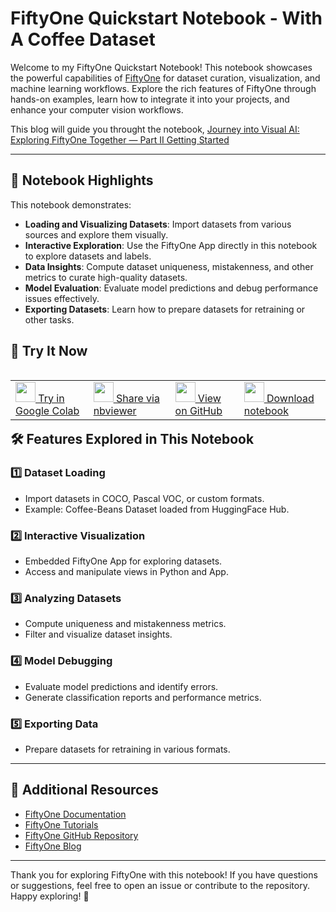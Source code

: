 # FiftyOne Quickstart Notebook - With A Coffee Dataset 

Welcome to my FiftyOne Quickstart Notebook! This notebook showcases the powerful capabilities of [FiftyOne](https://voxel51.com/fiftyone) for dataset curation, visualization, and machine learning workflows. Explore the rich features of FiftyOne through hands-on examples, learn how to integrate it into your projects, and enhance your computer vision workflows.

This blog will guide you throught the notebook, [Journey into Visual AI: Exploring FiftyOne Together — Part II Getting Started](https://medium.com/@paularamos_phd/journey-into-visual-ai-exploring-fiftyone-together-part-ii-getting-started-14cca5adfcd3 )

---

## 📘 Notebook Highlights

This notebook demonstrates:

- **Loading and Visualizing Datasets**: Import datasets from various sources and explore them visually.
- **Interactive Exploration**: Use the FiftyOne App directly in this notebook to explore datasets and labels.
- **Data Insights**: Compute dataset uniqueness, mistakenness, and other metrics to curate high-quality datasets.
- **Model Evaluation**: Evaluate model predictions and debug performance issues effectively.
- **Exporting Datasets**: Learn how to prepare datasets for retraining or other tasks.

## 🚀 Try It Now

<table align="left">
    <tr>
        <td>
            <a target="_blank" href="https://colab.research.google.com/github/voxel51/fiftyone-examples/blob/master/examples/quickstart.ipynb">
                <img src="https://user-images.githubusercontent.com/25985824/104791629-6e618700-5769-11eb-857f-d176b37d2496.png" height="32" width="32">
                Try in Google Colab
            </a>
        </td>
        <td>
            <a target="_blank" href="https://nbviewer.jupyter.org/github/voxel51/fiftyone-examples/blob/master/examples/quickstart.ipynb">
                <img src="https://user-images.githubusercontent.com/25985824/104791634-6efa1d80-5769-11eb-8a4c-71d6cb53ccf0.png" height="32" width="32">
                Share via nbviewer
            </a>
        </td>
        <td>
            <a target="_blank" href="https://github.com/voxel51/fiftyone-examples/blob/master/examples/quickstart.ipynb">
                <img src="https://user-images.githubusercontent.com/25985824/104791633-6efa1d80-5769-11eb-8ee3-4b2123fe4b66.png" height="32" width="32">
                View on GitHub
            </a>
        </td>
        <td>
            <a href="https://github.com/voxel51/fiftyone-examples/raw/master/examples/quickstart.ipynb" download>
                <img src="https://user-images.githubusercontent.com/25985824/104792428-60f9cc00-576c-11eb-95a4-5709d803023a.png" height="32" width="32">
                Download notebook
            </a>
        </td>
    </tr>
</table>

---

## 🛠️ Features Explored in This Notebook

### 1️⃣ **Dataset Loading**
- Import datasets in COCO, Pascal VOC, or custom formats.
- Example: Coffee-Beans Dataset loaded from HuggingFace Hub.

### 2️⃣ **Interactive Visualization**
- Embedded FiftyOne App for exploring datasets.
- Access and manipulate views in Python and App.

### 3️⃣ **Analyzing Datasets**
- Compute uniqueness and mistakenness metrics.
- Filter and visualize dataset insights.

### 4️⃣ **Model Debugging**
- Evaluate model predictions and identify errors.
- Generate classification reports and performance metrics.

### 5️⃣ **Exporting Data**
- Prepare datasets for retraining in various formats.

---

## 🔗 Additional Resources

- [FiftyOne Documentation](https://voxel51.com/docs/fiftyone)
- [FiftyOne Tutorials](https://voxel51.com/docs/fiftyone/tutorials/index.html)
- [FiftyOne GitHub Repository](https://github.com/voxel51/fiftyone)
- [FiftyOne Blog](https://medium.com/voxel5)

---

Thank you for exploring FiftyOne with this notebook! If you have questions or suggestions, feel free to open an issue or contribute to the repository. Happy exploring! 🎉

